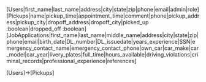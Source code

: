 [Users|first_name|last_name|address|city|state|zip|phone|email|admin|role]
[Pickups|name|pickup_time|appointment_time|comment|phone|pickup_address|pickup_city|dropoff_address|dropoff_city|picked_up :boolean|dropped_off :boolean]
[JobApplications|first_name|last_name|middle_name|address|city|state|zip|phone|email|birth_date|DL_number|DL_issuedate|years_experience|SSN|emergency_contact_name|emergency_contact_phone|own_car|car_make|car_model|car_year|livery_plates|full_time|hours_available|driving_violations|criminal_records|professional_experience|references]

[Users]->[Pickups]
